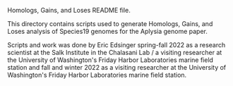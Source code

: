 Homologs, Gains, and Loses README file.

This directory contains scripts used to generate Homologs, Gains, and Loses analysis of Species19 genomes for the Aplysia genome paper.

Scripts and work was done by Eric Edsinger spring-fall 2022 as a research scientist at the Salk Institute in the Chalasani Lab / a visiting researcher at the University of Washington's Friday Harbor Laboratories marine field station and fall and winter 2022 as a visiting researcher at the University of Washington's Friday Harbor Laboratories marine field station.
